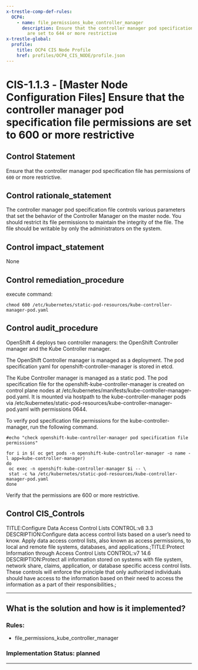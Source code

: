 ```yaml
---
x-trestle-comp-def-rules:
  OCP4:
    - name: file_permissions_kube_controller_manager
      description: Ensure that the controller manager pod specification file permissions
        are set to 644 or more restrictive
x-trestle-global:
  profile:
    title: OCP4 CIS Node Profile
    href: profiles/OCP4_CIS_NODE/profile.json
---
```


# CIS-1.1.3 - \[Master Node Configuration Files\] Ensure that the controller manager pod specification file permissions are set to 600 or more restrictive

## Control Statement

Ensure that the controller manager pod specification file has permissions of `600` or more restrictive.

## Control rationale_statement

The controller manager pod specification file controls various parameters that set the behavior of the Controller Manager on the master node. You should restrict its file permissions to maintain the integrity of the file. The file should be writable by only the administrators on the system.

## Control impact_statement

None

## Control remediation_procedure

execute command:

```
chmod 600 /etc/kubernetes/static-pod-resources/kube-controller-manager-pod.yaml
```

## Control audit_procedure

OpenShift 4 deploys two controller managers: the OpenShift Controller manager and the Kube Controller manager. 

The OpenShift Controller manager is managed as a deployment. The pod specification yaml for openshift-controller-manager is stored in etcd. 

The Kube Controller manager is managed as a static pod. The pod specification file for the openshift-kube-controller-manager is created on control plane nodes at /etc/kubernetes/manifests/kube-controller-manager-pod.yaml. It is mounted via hostpath to the kube-controller-manager pods via /etc/kubernetes/static-pod-resources/kube-controller-manager-pod.yaml with permissions 0644.

To verify pod specification file permissions for the kube-controller-manager, run the following command.

```
#echo "check openshift-kube-controller-manager pod specification file permissions"

for i in $( oc get pods -n openshift-kube-controller-manager -o name -l app=kube-controller-manager)
do
 oc exec -n openshift-kube-controller-manager $i -- \
 stat -c %a /etc/kubernetes/static-pod-resources/kube-controller-manager-pod.yaml
done
```

Verify that the permissions are 600 or more restrictive.

## Control CIS_Controls

TITLE:Configure Data Access Control Lists CONTROL:v8 3.3 DESCRIPTION:Configure data access control lists based on a user’s need to know. Apply data access control lists, also known as access permissions, to local and remote file systems, databases, and applications.;TITLE:Protect Information through Access Control Lists CONTROL:v7 14.6 DESCRIPTION:Protect all information stored on systems with file system, network share, claims, application, or database specific access control lists. These controls will enforce the principle that only authorized individuals should have access to the information based on their need to access the information as a part of their responsibilities.;

______________________________________________________________________

## What is the solution and how is it implemented?

<!-- For implementation status enter one of: implemented, partial, planned, alternative, not-applicable -->

<!-- Note that the list of rules under ### Rules: is read-only and changes will not be captured after assembly to JSON -->

<!-- Add control implementation description here for control: CIS-1.1.3 -->

### Rules:

  - file_permissions_kube_controller_manager

### Implementation Status: planned

______________________________________________________________________
